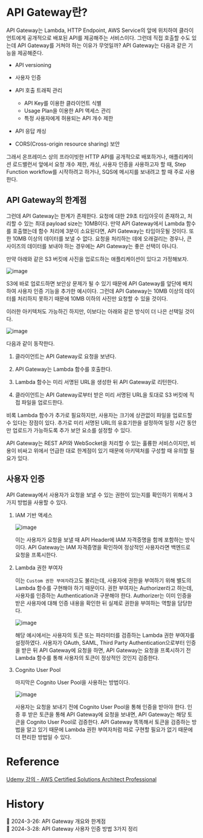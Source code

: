 # API Gateway란?

API Gateway는 Lambda, HTTP Endpoint, AWS Service의 앞에 위치하여 클라이언트에게 공개적으로 배포된 API를 제공해주는 서비스이다. 그런데 직접 호출할 수도 있는데 API Gateway를 거쳐야 하는 이유가 무엇일까? API Gateway는 다음과 같은 기능을 제공해준다.

- API versioning

- 사용자 인증

- API 호출 트래픽 관리

    - API Key를 이용한 클라이언트 식별
    - Usage Plan을 이용한 API 액세스 관리
    - 특정 사용자에게 허용되는 API 개수 제한

- API 응답 캐싱

- CORS(Cross-origin resource sharing) 보안

그래서 온프레미스 상의 프라이빗한 HTTP API를 공개적으로 배포하거나, 애플리케이션 로드밸런서 앞에서 요청 개수 제한, 캐싱, 사용자 인증을 사용하고자 할 때, Step Function workflow를 시작하려고 하거나, SQS에 메시지를 보내려고 할 때 주로 사용한다.

## API Gateway의 한계점

그런데 API Gateway는 한계가 존재한다. 요청에 대한 29초 타임아웃이 존재하고, 처리할 수 있는 최대 payload size는 10MB이다. 만약 API Gateway에서 Lambda 함수를 호출했는데 함수 처리에 3분이 소요된다면, API Gateway는 타임아웃될 것이다. 또한 10MB 이상의 데이터를 보낼 수 없다. 요청을 처리하는 데에 오래걸리는 경우나, 큰 사이즈의 데이터를 보내야 하는 경우에는 API Gateway는 좋은 선택이 아니다.

만약 아래와 같은 S3 버킷에 사진을 업로드하는 애플리케이션이 있다고 가정해보자.

![image](https://github.com/Ohjiwoo-lab/TIL/assets/74577768/61dd8d34-08a2-4ee5-ad33-a112e0a34c45)

S3에 바로 업로드하면 보안상 문제가 될 수 있기 때문에 API Gateway를 앞단에 배치하여 사용자 인증 기능을 추가한 예시이다. 그런데 API Gateway는 10MB 이상의 데이터를 처리하지 못하기 때문에 10MB 이하의 사진만 요청할 수 있을 것이다.

이러한 아키텍처도 가능하긴 하지만, 이보다는 아래와 같은 방식이 더 나은 선택일 것이다.

![image](https://github.com/Ohjiwoo-lab/TIL/assets/74577768/28d0a280-c3e0-4c6d-a456-b595bdf8bc54)

다음과 같이 동작한다.

1. 클라이언트는 API Gateway로 요청을 보낸다.

2. API Gateway는 Lambda 함수를 호출한다.

3. Lambda 함수는 미리 서명된 URL을 생성한 뒤 API Gateway로 리턴한다.

4. 클라이언트는 API Gateway로부터 받은 미리 서명된 URL을 토대로 S3 버킷에 직접 파일을 업로드한다.

비록 Lambda 함수가 추가로 필요하지만, 사용자는 크기에 상관없이 파일을 업로드할 수 있다는 장점이 있다. 추가로 미리 서명된 URL의 유효기한을 설정하여 일정 시간 동안만 업로드가 가능하도록 추가 보안 요소를 설정할 수 있다.

API Gateway는 REST API와 WebSocket을 처리할 수 있는 훌륭한 서비스이지만, 비용이 비싸고 위에서 언급한 대로 한계점이 있기 때문에 아키텍처를 구성할 때 유의할 필요가 있다.

## 사용자 인증

API Gateway에서 사용자가 요청을 보낼 수 있는 권한이 있는지를 확인하기 위해서 3가지 방법을 사용할 수 있다.

1. IAM 기반 액세스

    ![image](https://github.com/Ohjiwoo-lab/TIL/assets/74577768/2d4f7085-49ed-4069-a959-963568c7c982)

    이는 사용자가 요청을 보낼 때 API Header에 IAM 자격증명을 함께 포함하는 방식이다. API Gateway는 IAM 자격증명을 확인하여 정상적인 사용자라면 백엔드로 요청을 프록시한다.

2. Lambda 권한 부여자

    이는 `Custom 권한 부여자`라고도 불리는데, 사용자에 권한을 부여하기 위해 별도의 Lambda 함수를 구현해야 하기 때문이다. 권한 부여자는 Authorizer라고 하는데, 사용자를 인증하는 Authentication과 구분해야 한다. Authorizer는 이미 인증을 받은 사용자에 대해 인증 내용을 확인한 뒤 실제로 권한을 부여하는 역할을 담당한다.

    ![image](https://github.com/Ohjiwoo-lab/TIL/assets/74577768/c72fc0ee-c7d9-48c8-b08a-77a5883b51ff)

   해당 예시에서는 사용자의 토큰 또는 파라미터를 검증하는 Lambda 권한 부여자를 설정하였다. 사용자가 OAuth, SAML, Third Party Authentication으로부터 인증을 받은 뒤 API Gateway에 요청을 하면, API Gateway는 요청을 프록시하기 전 Lambda 함수를 통해 사용자의 토큰이 정상적인 것인지 검증한다.

3. Cognito User Pool

    마지막은 Cognito User Pool을 사용하는 방법이다.

    ![image](https://github.com/Ohjiwoo-lab/TIL/assets/74577768/31c323db-55db-472b-8351-8057957eeabd)

    사용자는 요청을 보내기 전에 Cognito User Pool을 통해 인증을 받아야 한다. 인증 후 받은 토큰을 통해 API Gateway에 요청을 보내면, API Gateway는 해당 토큰을 Cognito User Pool로 검증한다. API Gateway 똑똑해서 토큰을 검증하는 방법을 알고 있기 때문에 Lambda 권한 부여자처럼 따로 구현할 필요가 없기 때문에 더 편리한 방법일 수 있다.

# Reference

[Udemy 강의 - AWS Certified Solutions Architect Professional](https://www.udemy.com/course/aws-csa-professional/?couponCode=KRLETSLEARNNOW)

# History

📌 2024-3-26: API Gateway 개요와 한계점   
📌 2024-3-28: API Gateway 사용자 인증 방법 3가지 정리   